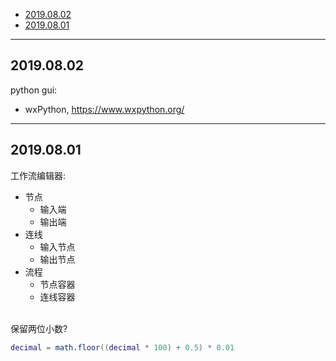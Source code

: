 
- [2019.08.02](#20190802)
- [2019.08.01](#20190801)


---

## 2019.08.02

python gui:

- wxPython, https://www.wxpython.org/



---

## 2019.08.01

工作流编辑器:

- 节点
  - 输入端
  - 输出端
- 连线
  - 输入节点
  - 输出节点
- 流程
  - 节点容器
  - 连线容器

<br>
保留两位小数?

```lua
decimal = math.floor((decimal * 100) + 0.5) * 0.01
```

